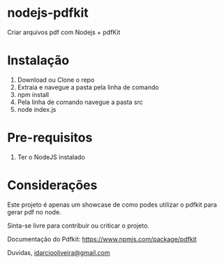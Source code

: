 # nodejs-pdfkit

Criar arquivos pdf com Nodejs + pdfKit

# Instalação

1. Download ou Clone o repo
2. Extraia e navegue a pasta pela linha de comando
3. npm install
4. Pela linha de comando navegue a pasta src
5. node index.js

# Pre-requisitos

1. Ter o NodeJS instalado

# Considerações

Este projeto é apenas um showcase de como podes utilizar o pdfkit
para gerar pdf no node.

Sinta-se livre para contribuir ou criticar o projeto.

Documentação do Pdfkit: https://www.npmjs.com/package/pdfkit

Duvidas, idarciooliveira@gmail.com
